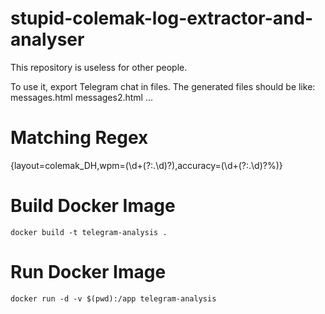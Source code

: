 # stupid-colemak-log-extractor-and-analyser
This repository is useless for other people.

To use it, export Telegram chat in files. The generated files should be like:
messages.html
messages2.html
...

# Matching Regex
{layout=colemak_DH,wpm=(\d+(?:\.\d)?),accuracy=(\d+(?:\.\d)?%)\}

# Build Docker Image
```/bin/bash
docker build -t telegram-analysis .
```

# Run Docker Image
```/bin/bash
docker run -d -v $(pwd):/app telegram-analysis
```